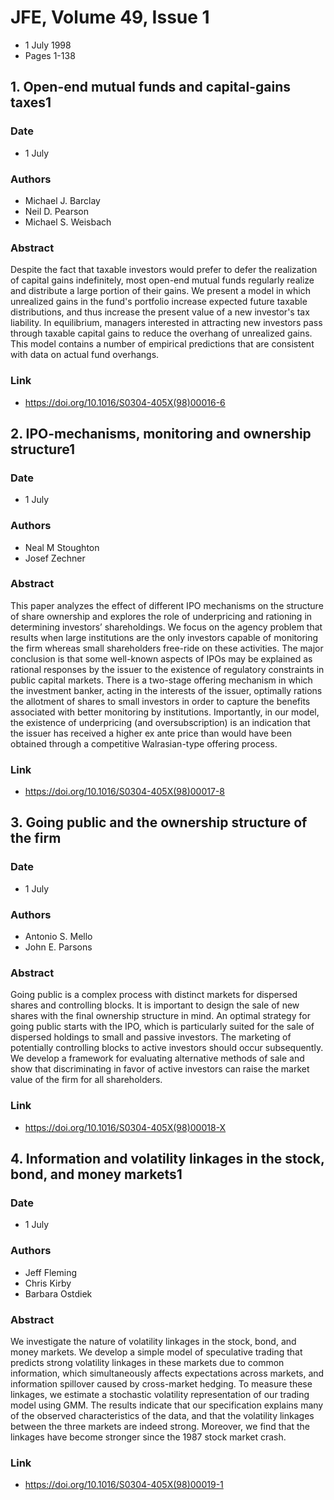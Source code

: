 # JFE, Volume 49, Issue 1
- 1 July 1998
- Pages 1-138

## 1. Open-end mutual funds and capital-gains taxes1
### Date
- 1 July
### Authors
- Michael J. Barclay
- Neil D. Pearson
- Michael S. Weisbach
### Abstract
Despite the fact that taxable investors would prefer to defer the realization of capital gains indefinitely, most open-end mutual funds regularly realize and distribute a large portion of their gains. We present a model in which unrealized gains in the fund's portfolio increase expected future taxable distributions, and thus increase the present value of a new investor's tax liability. In equilibrium, managers interested in attracting new investors pass through taxable capital gains to reduce the overhang of unrealized gains. This model contains a number of empirical predictions that are consistent with data on actual fund overhangs.
### Link
- https://doi.org/10.1016/S0304-405X(98)00016-6

## 2. IPO-mechanisms, monitoring and ownership structure1
### Date
- 1 July
### Authors
- Neal M Stoughton
- Josef Zechner
### Abstract
This paper analyzes the effect of different IPO mechanisms on the structure of share ownership and explores the role of underpricing and rationing in determining investors’ shareholdings. We focus on the agency problem that results when large institutions are the only investors capable of monitoring the firm whereas small shareholders free-ride on these activities. The major conclusion is that some well-known aspects of IPOs may be explained as rational responses by the issuer to the existence of regulatory constraints in public capital markets. There is a two-stage offering mechanism in which the investment banker, acting in the interests of the issuer, optimally rations the allotment of shares to small investors in order to capture the benefits associated with better monitoring by institutions. Importantly, in our model, the existence of underpricing (and oversubscription) is an indication that the issuer has received a higher ex ante price than would have been obtained through a competitive Walrasian-type offering process.
### Link
- https://doi.org/10.1016/S0304-405X(98)00017-8

## 3. Going public and the ownership structure of the firm
### Date
- 1 July
### Authors
- Antonio S. Mello
- John E. Parsons
### Abstract
Going public is a complex process with distinct markets for dispersed shares and controlling blocks. It is important to design the sale of new shares with the final ownership structure in mind. An optimal strategy for going public starts with the IPO, which is particularly suited for the sale of dispersed holdings to small and passive investors. The marketing of potentially controlling blocks to active investors should occur subsequently. We develop a framework for evaluating alternative methods of sale and show that discriminating in favor of active investors can raise the market value of the firm for all shareholders.
### Link
- https://doi.org/10.1016/S0304-405X(98)00018-X

## 4. Information and volatility linkages in the stock, bond, and money markets1
### Date
- 1 July
### Authors
- Jeff Fleming
- Chris Kirby
- Barbara Ostdiek
### Abstract
We investigate the nature of volatility linkages in the stock, bond, and money markets. We develop a simple model of speculative trading that predicts strong volatility linkages in these markets due to common information, which simultaneously affects expectations across markets, and information spillover caused by cross-market hedging. To measure these linkages, we estimate a stochastic volatility representation of our trading model using GMM. The results indicate that our specification explains many of the observed characteristics of the data, and that the volatility linkages between the three markets are indeed strong. Moreover, we find that the linkages have become stronger since the 1987 stock market crash.
### Link
- https://doi.org/10.1016/S0304-405X(98)00019-1

